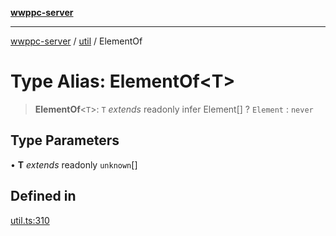 [**wwppc-server**](../../README.md)

***

[wwppc-server](../../modules.md) / [util](../README.md) / ElementOf

# Type Alias: ElementOf\<T\>

> **ElementOf**\<`T`\>: `T` *extends* readonly infer Element[] ? `Element` : `never`

## Type Parameters

• **T** *extends* readonly `unknown`[]

## Defined in

[util.ts:310](https://github.com/WWPPC/WWPPC-server/blob/f21384f154c6e2184ddc59d99a3230ee362152e8/src/util.ts#L310)
